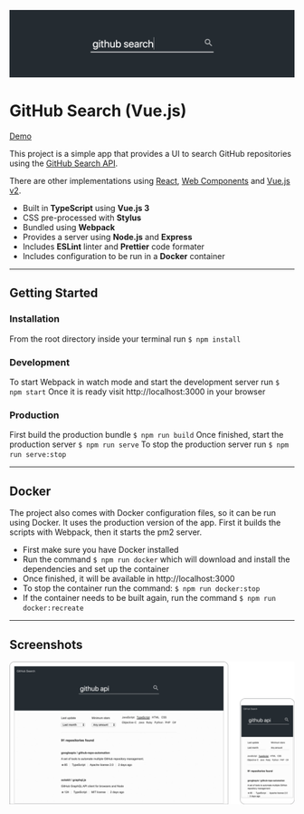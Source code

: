 ![Banner Image](docs/banner.png)

# GitHub Search (Vue.js)

[Demo](https://garciaalvaro.github.io/github-search-vue-v2)

This project is a simple app that provides a UI to search GitHub repositories using the [GitHub Search API](https://developer.github.com/v3/search).

There are other implementations using [React](https://github.com/garciaalvaro/github-search-react), [Web Components](https://github.com/garciaalvaro/github-search) and [Vue.js v2](https://github.com/garciaalvaro/github-vue-v2).

- Built in **TypeScript** using **Vue.js 3**
- CSS pre-processed with **Stylus**
- Bundled using **Webpack**
- Provides a server using **Node.js** and **Express**
- Includes **ESLint** linter and **Prettier** code formater
- Includes configuration to be run in a **Docker** container

---

## Getting Started

### Installation

From the root directory inside your terminal run `$ npm install`

### Development

To start Webpack in watch mode and start the development server run `$ npm start`
Once it is ready visit http://localhost:3000 in your browser

### Production

First build the production bundle `$ npm run build`
Once finished, start the production server `$ npm run serve`
To stop the production server run `$ npm run serve:stop`

---

## Docker

The project also comes with Docker configuration files, so it can be run using Docker. It uses the production version of the app. First it builds the scripts with Webpack, then it starts the pm2 server.

- First make sure you have Docker installed
- Run the command `$ npm run docker` which will download and install the dependencies and set up the container
- Once finished, it will be available in http://localhost:3000
- To stop the container run the command: `$ npm run docker:stop`
- If the container needs to be built again, run the command `$ npm run docker:recreate`

---

## Screenshots

![Screenshot Image](docs/screenshot.png)
